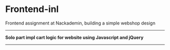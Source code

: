 # Frontend-inl

Frontend assignment at Nackademin, building a simple webshop design

<hr />
<strong>Solo part impl cart logic for website using Javascript and jQuery</strong>
<hr />
